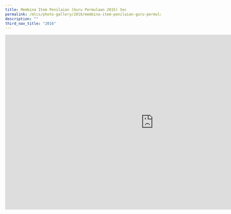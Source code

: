 ```yaml
---
title: Membina Item Penilaian (Guru Permulaan 2015) Sec
permalink: /mlcs/photo-gallery/2016/membina-item-penilaian-guru-permulaan-2015-sec/
description: ""
third_nav_title: "2016"
---
```

<iframe allowfullscreen="true" height="569" width="960" frameborder="0" src="https://docs.google.com/presentation/d/e/2PACX-1vRZOHgse_U6Sw3PJN6fdlJfD8eJbtbuWVtA44gAUlU-CLdmJk-sjTLk2Y_Q4Bb7NHL_vAss8FxxN7SE/embed?start=false&amp;loop=false&amp;delayms=3000"></iframe>